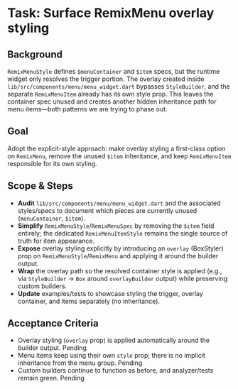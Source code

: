 # Task: Surface RemixMenu overlay styling

## Background
`RemixMenuStyle` defines `$menuContainer` and `$item` specs, but the runtime widget only resolves the trigger portion. The overlay created inside `lib/src/components/menu/menu_widget.dart` bypasses `StyleBuilder`, and the separate `RemixMenuItem` already has its own style prop. This leaves the container spec unused and creates another hidden inheritance path for menu items—both patterns we are trying to phase out.

## Goal
Adopt the explicit-style approach: make overlay styling a first-class option on `RemixMenu`, remove the unused `$item` inheritance, and keep `RemixMenuItem` responsible for its own styling.

## Scope & Steps
- **Audit** `lib/src/components/menu/menu_widget.dart` and the associated styles/specs to document which pieces are currently unused (`menuContainer`, `$item`).
- **Simplify** `RemixMenuStyle`/`RemixMenuSpec` by removing the `$item` field entirely; the dedicated `RemixMenuItemStyle` remains the single source of truth for item appearance.
- **Expose** overlay styling explicitly by introducing an `overlay` (BoxStyler) prop on `RemixMenuStyle`/`RemixMenu` and applying it around the builder output.
- **Wrap** the overlay path so the resolved container style is applied (e.g., via `StyleBuilder` → `Box` around `overlayBuilder` output) while preserving custom builders.
- **Update** examples/tests to showcase styling the trigger, overlay container, and items separately (no inheritance).

## Acceptance Criteria
- Overlay styling (`overlay` prop) is applied automatically around the builder output. Pending
- Menu items keep using their own `style` prop; there is no implicit inheritance from the menu group. Pending
- Custom builders continue to function as before, and analyzer/tests remain green. Pending
